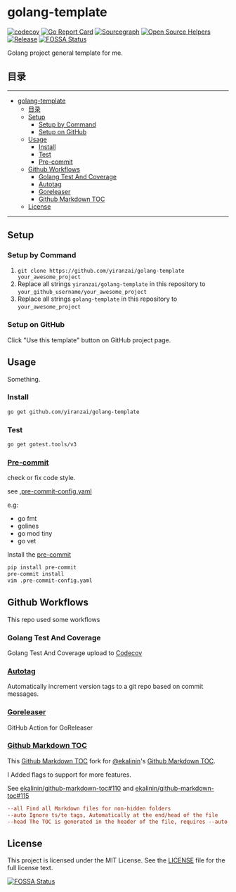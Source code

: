 # golang-template

[![codecov](https://codecov.io/gh/yiranzai/golang-template/branch/master/graph/badge.svg)](https://codecov.io/gh/yiranzai/golang-template)
[![Go Report Card](https://goreportcard.com/badge/github.com/yiranzai/golang-template)](https://goreportcard.com/report/github.com/yiranzai/golang-template)
[![Sourcegraph](https://sourcegraph.com/github.com/yiranzai/golang-template/-/badge.svg)](https://sourcegraph.com/github.com/yiranzai/golang-template?badge)
[![Open Source Helpers](https://www.codetriage.com/yiranzai/golang-template/badges/users.svg)](https://www.codetriage.com/yiranzai/golang-template)
[![Release](https://img.shields.io/github/release/yiranzai/golang-template.svg?style=flat-square)](https://github.com/yiranzai/golang-template/releases)
[![FOSSA Status](https://app.fossa.com/api/projects/git%2Bgithub.com%2Fyiranzai%2Fgolang-template.svg?type=shield)](https://app.fossa.com/projects/git%2Bgithub.com%2Fyiranzai%2Fgolang-template?ref=badge_shield)

Golang project general template for me.

## 目录

______________________________________________________________________

<!--ts-->
   * [golang-template](#golang-template)
      * [目录](#目录)
      * [Setup](#setup)
         * [Setup by Command](#setup-by-command)
         * [Setup on GitHub](#setup-on-github)
      * [Usage](#usage)
         * [Install](#install)
         * [Test](#test)
         * [<a href="https://pre-commit.com/" rel="nofollow">Pre-commit</a>](#pre-commit)
      * [Github Workflows](#github-workflows)
         * [Golang Test And Coverage](#golang-test-and-coverage)
         * [<a href="https://github.com/pantheon-systems/autotag">Autotag</a>](#autotag)
         * [<a href="https://github.com/goreleaser/goreleaser-action">Goreleaser</a>](#goreleaser)
         * [<a href="https://github.com/yiranzai/github-markdown-toc">Github Markdown TOC</a>](#github-markdown-toc)
      * [License](#license)

<!-- Added by: runner, at: Sat Sep  4 12:26:32 UTC 2021 -->

<!--te-->

______________________________________________________________________

## Setup

### Setup by Command

1. `git clone https://github.com/yiranzai/golang-template your_awesome_project`
1. Replace all strings `yiranzai/golang-template` in this repository to `your_github_username/your_awesome_project`
1. Replace all strings `golang-template` in this repository to `your_awesome_project`

### Setup on GitHub

Click "Use this template" button on GitHub project page.

## Usage

Something.

### Install

```sh
go get github.com/yiranzai/golang-template
```

### Test

```sh
go get gotest.tools/v3
```

### [Pre-commit](https://pre-commit.com/)

check or fix code style.

see [.pre-commit-config.yaml](.pre-commit-config.yaml)

e.g:

- go fmt
- golines
- go mod tiny
- go vet

Install the [pre-commit](https://pre-commit.com/)

```sh
pip install pre-commit
pre-commit install
vim .pre-commit-config.yaml
```

## Github Workflows

This repo used some workflows

### Golang Test And Coverage

Golang Test And Coverage upload to [Codecov](https://codecov.io)

### [Autotag](https://github.com/pantheon-systems/autotag)

Automatically increment version tags to a git repo based on commit messages.

### [Goreleaser](https://github.com/goreleaser/goreleaser-action)

GitHub Action for GoReleaser

### [Github Markdown TOC](https://github.com/yiranzai/github-markdown-toc)

This [Github Markdown TOC](https://github.com/yiranzai/github-markdown-toc) fork for [@ekalinin](https://github.com/ekalinin)'s [Github Markdown TOC](https://github.com/ekalinin/github-markdown-toc).

I Added flags to support for more features.

See [ekalinin/github-markdown-toc#110](https://github.com/ekalinin/github-markdown-toc/issues/110) and [ekalinin/github-markdown-toc#115](https://github.com/ekalinin/github-markdown-toc/pull/115)

```ini
--all Find all Markdown files for non-hidden folders
--auto Ignore ts/te tags, Automatically at the end/head of the file
--head The TOC is generated in the header of the file, requires --auto
```

## License

This project is licensed under the MIT License.
See the [LICENSE](./LICENSE) file
for the full license text.

[![FOSSA Status](https://app.fossa.com/api/projects/git%2Bgithub.com%2Fyiranzai%2Fgolang-template.svg?type=large)](https://app.fossa.com/projects/git%2Bgithub.com%2Fyiranzai%2Fgolang-template?ref=badge_large)
